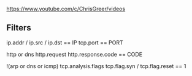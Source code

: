 https://www.youtube.com/c/ChrisGreer/videos

## Filters
ip.addr / ip.src / ip.dst == IP
tcp.port == PORT

http or dns
http.request
http.response.code == CODE

!(arp or dns or icmp)
tcp.analysis.flags
tcp.flag.syn / tcp.flag.reset == 1

